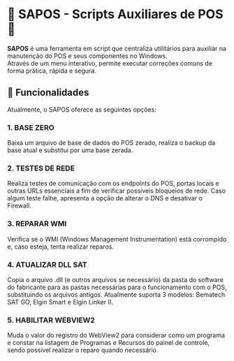 # 🐸 SAPOS - Scripts Auxiliares de POS 🐸

**SAPOS** é uma ferramenta em script que centraliza utilitários para auxiliar na manutenção do POS e seus componentes no Windows.  
Através de um menu interativo, permite executar correções comuns de forma prática, rápida e segura.

## 🚀 Funcionalidades

Atualmente, o SAPOS oferece as seguintes opções:

### 1. BASE ZERO
Baixa um arquivo de base de dados do POS zerado, realiza o backup da base atual e substitui por uma base zerada.

### 2. TESTES DE REDE
Realiza testes de comunicação com os endpoints do POS, portas locais e outras URLs essenciais a fim de verificar possíveis bloqueios de rede. Caso algum teste falhe, apresenta a opção de alterar o DNS e desativar o Firewall.

### 3. REPARAR WMI
Verifica se o WMI (Windows Management Instrumentation) está corrompido e, caso esteja, tenta realizar reparos.

### 4. ATUALIZAR DLL SAT
Copia o arquivo .dll (e outros arquivos se necessário) da pasta do software do fabricante para as pastas necessárias para o funcionamento com o POS, substituindo os arquivos antigos. Atualmente suporta 3 modelos: Bematech SAT GO, Elgin Smart e Elgin Linker II.

### 5. HABILITAR WEBVIEW2
Muda o valor do registro do WebView2 para considerar como um programa e constar na listagem de Programas e Recursos do painel de controle, sendo possível realizar o reparo quando necessário.

